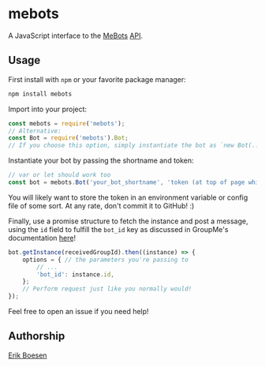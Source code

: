 # mebots
A JavaScript interface to the <a href="http://mebots.co">MeBots</a> <a href="http://mebots.co/documentation">API</a>.

## Usage
First install with `npm` or your favorite package manager:
```sh
npm install mebots
```

Import into your project:
```js
const mebots = require('mebots');
// Alternative:
const Bot = require('mebots').Bot;
// If you choose this option, simply instantiate the bot as `new Bot(...)` below.
```

Instantiate your bot by passing the shortname and token:
```js
// var or let should work too
const bot = mebots.Bot('your_bot_shortname', 'token (at top of page while editing your bot)')
```
You will likely want to store the token in an environment variable or config file of some sort. At any rate, don't commit it to GitHub! :)

Finally, use a promise structure to fetch the instance and post a message, using the `id` field to fulfill the `bot_id` key as discussed in GroupMe's documentation [here](https://dev.groupme.com/docs/v3#bots_post)!

```js
bot.getInstance(receivedGroupId).then((instance) => {
    options = { // the parameters you're passing to
        // ...
        'bot_id': instance.id,
    };
    // Perform request just like you normally would!
});
```
Feel free to open an issue if you need help!

## Authorship
[Erik Boesen](https://github.com/ErikBoesen)
